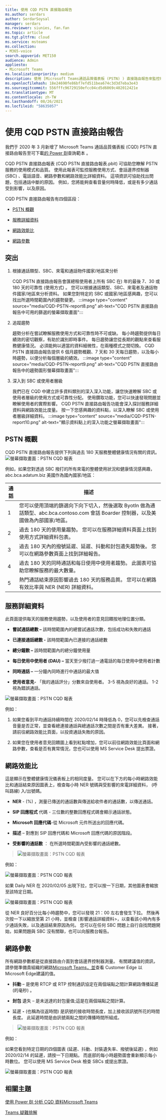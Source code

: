 ```yaml
---
title: 使用 CQD PSTN 直接路由報告
ms.author: serdars
author: SerdarSoysal
manager: serdars
ms.reviewer: siunies, fan.fan
ms.topic: article
ms.tgt.pltfrm: cloud
ms.service: msteams
ms.collection:
- M365-voice
search.appverid: MET150
audience: Admin
appliesto:
- Microsoft Teams
ms.localizationpriority: medium
description: 使用 [Microsoft Teams通話品質儀表板 (PSTN) ) 直接路由報告來監控和疑難排解 PSTN Microsoft Teams。
ms.openlocfilehash: 18e24690fe86bf7efd511bea674c3d3d7eba3e43
ms.sourcegitcommit: 556fffc96729150efcc04cd5d6069c402012421e
ms.translationtype: MT
ms.contentlocale: zh-TW
ms.lasthandoff: 08/26/2021
ms.locfileid: "58635057"
---
```

# <a name="using-the-cqd-pstn-direct-routing-report"></a>使用 CQD PSTN 直接路由報告

我們于 2020 年 3 月新增了 Microsoft Teams 通話品質儀表板 (CQD) PSTN 直接路由報告至可下載[的 Power BI](https://github.com/MicrosoftDocs/OfficeDocs-SkypeForBusiness/blob/live/Teams/downloads/CQD-Power-BI-query-templates.zip?raw=true)查詢範本 。 


CQD PSTN 直接路由報表 (CQD PSTN 直接路由報表.pbit) 可協助您瞭解 PSTN 服務的使用模式和品質。 使用此報表可監控服務使用方式、會話邊界控制器 (SBC) 、電話語音、網路參數和網路效能比詳細資料。 這項資訊可協助找出問題，包括通話中斷的原因。 例如，您將能夠查看音量何時降低，或是有多少通話受到影響，以及原因。


CQD PSTN 直接路由報告有四個區段：

  - [PSTN 概觀](#pstn-overview)

  - [服務詳細資料](#service-details)

  - [網路效能比](#network-effectiveness-ratio)

  - [網路參數](#network-parameters)

## <a name="highlights"></a>突出

1. 根據通話類型、SBC、來電和通話物件國家/地區來分析

   CQD PSTN 直接路由報告會匯總租使用者上所有 SBC 在) 年的最後 7、30 或 180 天的可靠性 (使用方式) 。 您可以根據通話類型、SBC、來電者及通話物件國家/地區來分析資料。 如果您對特定的 SBC 或國家/地區感興趣，您可以找出所選時間範圍內的趨勢變更。
   :::image type="content" source="media/CQD-PSTN-report8.png" alt-text="CQD PSTN 直接路由報告中可用的篩選的螢幕擷取畫面":::
   
2. 追蹤趨勢

    趨勢分析在嘗試瞭解服務使用方式和可靠性時不可或缺。 每小時趨勢提供每日績效的密切觀察，有助於識別即時事件。 每日趨勢讓您從長期的觀點來查看服務健康情況。 必須能夠以適當的資料細微性，在兩種模式之間切換。 CQD PSTN 直接路由報告提供 6 個月趨勢概觀、7 天和 30 天每日趨勢，以及每小時趨勢，以便分析每個層級的績效。
    :::image type="content" source="media/CQD-PSTN-report9.png" alt-text="CQD PSTN 直接路由報告中的趨勢圖形螢幕擷取畫面":::

3. 深入到 SBC 或使用者層級

   我們已在 CQD 中建立許多資料類別的深入深入功能，讓您快速瞭解 SBC 或使用者層級的使用方式或可靠性分配。 使用鑽取功能，您可以快速發現問題並瞭解使用者的實際影響。 CQD PSTN 直接路由報告功能會深入探討服務詳細資料與網路效能比度量。 按一下您感興趣的資料點，以深入瞭解 SBC 或使用者層級詳細資料。
   :::image type="content" source="media/CQD-PSTN-report10.png" alt-text="顯示資料點上的深入功能之螢幕擷取畫面":::


## <a name="pstn-overview"></a>PSTN 概觀

CQD PSTN 直接路由報告提供下列與過去 180 天服務整體健康情況有關的資訊。
![螢幕擷取畫面：PSTN CQD 報表](media/CQD-PSTN-report1.png)

例如，如果您對透過 SBC 撥打的所有來電的整體使用狀況和健康情況感興趣，abc.bca.adatum.biz 美國作為國內國家/地區：

| **通話** | **描述**                                                                                                                                                 |
| ------------ | --------------------------------------------------------------------------------------------------------------------------------------------------------------- |
| 1            | 您可以使用頂端的篩選向下向下切入，然後選取 ByotIn 做為通話類型、abc.bca.contoso.com 會話 Boarder 控制器，以及美國做為內部國家/地區。 |
| 2            | 過去 180 天的使用量趨勢。 您可以在服務詳細資料頁面上找到使用方式詳細資料包表。                                                                     |
| 3            | 過去 180 天內的撥號延遲、延遲、抖動和封包遺失趨勢後。 您可以在網路參數頁面上找到詳細報告。                           |
| 4            | 過去 180 天的同時通話和每日使用中使用者趨勢。 此圖表可協助您瞭解服務的最大數量。                            |
| 5            | 熱門通話結束原因影響過去 180 天的服務品質。 您可以在網路有效比率與 NER (NER) 詳細資料。                    |

## <a name="service-details"></a>服務詳細資料

此頁面提供每天的服務使用趨勢，以及使用者的意見回饋按地理位置分類。

  - **嘗試通話總數 –** 該時間範圍內的總嘗試通話次數，包括成功和失敗的通話

  - **已連接通話總數 -** 該時間範圍內已連接的通話總數

  - **總分鐘數 –** 該時間範圍內的總分鐘使用量

  - **每日使用中使用者 (DAU) –** 當天至少撥打過一通電話的每日使用中使用者計數

  - **同時通話 –** 一分鐘內同時進行中通話的最大值

  - **使用者意見-** 「我的通話評分」分數來自使用者。 3-5 視為良好的通話。 1-2 視為錯誤通話。

![螢幕擷取畫面：PSTN CQD 報表](media/CQD-PSTN-report2.png)

例如：

1.  如果您看到平均通話持續時間在 2020/02/14 時降低為 0，您可以先檢查通話音量是否正常，並查看總連接通話與總通話次數之間是否有重大差異。 接著，請前往網路效能比頁面，以投資通話失敗的原因。

2.  如果您在使用者意見回饋圖上看到紅點增加，您可以前往網路效能比頁面和網路參數，查看是否有異常情況，您也可以使用 MS Service Desk 提出票證。

## <a name="network-effectiveness-ratio"></a>網路效能比

這是顯示在整體健康情況儀表板上的相同度量。 您可以在下方的每小時網路效能比和通話結束原因圖表上，檢查每小時 NER 號碼與受影響的來電詳細資料， (呼叫路線) 入/出號碼。

  - **NER** - (%) ，測量已傳送的通話數與傳送給收件者的通話數，以傳送通話。

  - **SIP 回應程式** 代碼 - 三位數的整數回應程式碼會顯示通話狀態。

  - **Microsoft 回應代碼**-從 Microsoft 元件所送出的回應代碼。

  - **描述** – 對應到 SIP 回應代碼和 Microsoft 回應代碼的原因階段。

  - **受影響的通話數** ： 在所選時間範圍內受影響的通話總數。

> ![螢幕擷取畫面：PSTN CQD 報表](media/CQD-PSTN-report3.png)
> 
例如：

![螢幕擷取畫面：PSTN CQD 報表](media/CQD-PSTN-report4.png)

如果 Daily NER 在 2020/02/05 出現下拉，您可以按一下日期，其他圖表會縮放至該特定日期。

![螢幕擷取畫面：PSTN CQD 報表](media/CQD-PSTN-report5.png)

從 NER 良好百分比每小時趨勢中，您可以發現 21：00 左右會發生下拉。 然後再次按一下以縮放至第 21 小時，並檢查 [影響通話詳細資料>，以查看該小時內有多少通話失敗，以及通話結束原因為何。 您可以在任何 SBC 問題上自行自找問題開始，如果問題與 SBC 沒有關聯，也可以向服務台報告。

## <a name="network-parameters"></a>網路參數

所有網路參數都是從直接路由介面到會話邊界控制器測量。 有關建議值的資訊，請參閱準備貴組織的網路[Microsoft Teams，並](prepare-network.md)查看 Customer Edge 以Microsoft Edge建議的值。

  - **抖動** – 是使用 RTCP 或 RTP 控制通訊協定在兩個端點之間計算網路傳播延遲 (的毫秒) 。

  - **封包** 遺失 – 是未送達的封包量值;這是在兩個端點之間計算。

  - 延遲 **-** (也稱為往返時間) 是訊號的接收時間長度，加上接收該訊號所花的時間長度。 此延遲時間是由訊號兩點之間的傳播時間所組成。

> ![螢幕擷取畫面：PSTN CQD 報表](media/CQD-PSTN-report6.png)

例如：

如果您看到特定日期的四個圖表 (延遲、抖動、封裝遺失率、撥號後延遲) ，例如 2020/02/14 的延遲，請按一下日期點。 而底部的每小時趨勢圖會重新顯示每小時數位。 您可以使用 MS Service Desk 檢查 SBCs 或提出票證。

![螢幕擷取畫面：PSTN CQD 報表](media/CQD-PSTN-report7.png)



## <a name="related-topics"></a>相關主題

[使用 Power BI 分析 CQD 資料Microsoft Teams](CQD-PSTN-report.md)

[Teams 疑難排解](/MicrosoftTeams/troubleshoot/teams)
